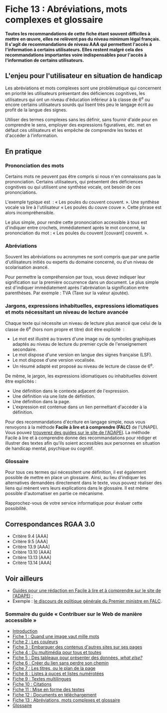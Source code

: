 # Fiche 13&nbsp;: Abréviations, mots complexes et glossaire

**Toutes les recommandations de cette fiche étant souvent difficiles à mettre en &oelig;uvre, elles ne relèvent pas du niveau minimum légal français. Il s'agit de recommandations de niveau AAA qui permettent l'accès à l'information à certains utilisateurs. Elles restent malgré cela des recommandations importantes voire indispensables pour l'accès à l'information de certains utilisateurs.**

## L'enjeu pour l'utilisateur en situation de handicap

Les abréviations et mots complexes sont une problématique qui concernent en priorité les utilisateurs présentant des déficiences cognitives, les utilisateurs qui ont un niveau d'éducation inférieur à la classe de 6<sup>e</sup> ou encore certains utilisateurs sourds qui lisent très peu le langage écrit au profit de la langue des signes.

Utiliser des termes complexes sans les définir, sans fournir d'aide pour en comprendre le sens, employer des expressions figuratives, etc. met en défaut ces utilisateurs et les empêche de comprendre les textes et d'accéder à l'information.

## En pratique

### Prononciation des mots

Certains mots ne peuvent pas être compris si nous n'en connaissons pas la prononciation. Certains utilisateurs, qui présentent des déficiences cognitives ou qui utilisent une synthèse vocale, ont besoin de ces prononciations.

L'exemple typique est &nbsp;: «&nbsp;Les poules du couvent couvent.&nbsp;». Une synthèse vocale va lire à l'utilisateur «&nbsp;Les poules du couve couve&nbsp;». Cette phrase est alors incompréhensible.

Le plus simple, pour rendre cette prononciation accessible à tous est d'indiquer entre crochets, immédiatement après le mot concerné, la prononciation du mot : «&nbsp;Les poules du couvent [couvant] couvent.&nbsp;».

### Abréviations

Souvent les abréviations ou acronymes ne sont compris que par une partie d'utilisateurs initiés ou experts du domaine concerné, ou d'un niveau de scolarisation avancé.

Pour permettre la compréhension par tous, vous devez indiquer leur signification sur la première occurrence dans un document.
Le plus simple est d'indiquer immédiatement après l'abréviation la signification entre parenthèses. Par exemple : TVA (Taxe sur la valeur ajoutée).

### Jargons, expressions inhabituelles, expressions idiomatiques et mots nécessitant un niveau de lecture avancée

Chaque texte qui nécessite un niveau de lecture plus avancé que celui de la classe de 6<sup>e</sup>  (hors nom propre et titre) doit être explicité &nbsp;:

- Le mot est illustré au travers d'une image ou de symboles graphiques adaptés au niveau de lecture du premier cycle de l'enseignement secondaire.
- Le mot dispose d'une version en langue des signes française (LSF).
- Le mot dispose d'une version vocalisée.
- Un résumé adapté est proposé au niveau de lecture de classe de 6<sup>e</sup>.

De même, le jargon, les expressions idiomatiques ou inhabituelles doivent être explicités&nbsp;:

- Une définition dans le contexte adjacent de l'expression.
- Une définition via une liste de définition.
- Une définition dans la page.
- L'expression est contenue dans un lien permettant d'accéder à la définition.

Pour des recommandations d'écriture en langage simple, nous vous renvoyons à la méthode **Facile à lire et à comprendre (FALC)** de l'UNAPEI. Vous pouvez [trouverez des guides sur le site de l'ADAPEI](http://www.adapei66.org/articles-5/78-158-les-3-guides/). La méthode Facile à lire et à comprendre donne des recommandations pour rédiger et illustrer des textes afin qu'ils soient accessibles aux personnes en situation de handicap mental, psychique ou cognitif.

### Glossaire

Pour tous ces termes qui nécessitent une définition, il est également possible de mettre en place un glossaire. Ainsi, au lieu d'indiquer les alternatives demandées directement dans le texte, vous pouvez réaliser des liens qui mènent vers leurs explications dans le glossaire. Il est même possible d'automatiser en partie ce mécanisme.

Rapprochez-vous de votre service informatique pour évaluer cette possibilité.

## Correspondances RGAA 3.0

- Critère 9.4 [AAA]
- Critère 9.5 [AAA]
- Critère 13.9 [AAA]
- Critère 13.10 [AAA]
- Critère 13.13 [AAA]
- Critère 13.14 [AAA]

## Voir ailleurs

- [Guides pour une rédaction en Facile à lire et à comprendre sur le site de l'ADAPEI](http://www.adapei66.org/articles-5/78-158-les-3-guides/)&nbsp;;
- Exemple&nbsp;: [le discours de politique générale du Premier ministre en FALC](http://www.social-sante.gouv.fr/actualite-presse,42/discours,2333/facile-a-lire-et-a-comprendre-le,15019.html).


### Sommaire du guide «&nbsp;Contribuer sur le Web de manière accessible&nbsp;»

* [Introduction](0-intro.md)
* [Fiche 1&nbsp;: Quand une image vaut mille mots](images.md)
* [Fiche 2&nbsp;: Les couleurs](couleurs.md)
* [Fiche 3&nbsp;: Embarquer des contenus d'autres sites sur ses pages](cadres.md)
* [Fiche 4&nbsp;: Du multimédia pour tous et toutes](multimedia.md)
* [Fiche 5&nbsp;: Des tableaux pour présenter des données, <i lang="en">what else?</i>](tableaux.md)
* [Fiche 6&nbsp;: Créer du lien sans perdre son chemin](liens.md)
* [Fiche 7&nbsp;: Les titres, ou le plan de la page](titres.md)
* [Fiche 8&nbsp;: Listes à puces et listes numérotées](listes.md)
* [Fiche 9&nbsp;: Textes multilingues](langue.md)
* [Fiche 10&nbsp;: Citations](citations.md)
* [Fiche 11&nbsp;: Mise en forme des textes](mise-en-forme.md)
* [Fiche 12&nbsp;: Documents en téléchargement](docs_telechargement.md)
* [Fiche 13&nbsp;: Abréviations, mots complexes et glossaire](definition.md)
* [Glossaire](glossaire.md)
